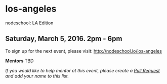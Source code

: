 los-angeles
===========

nodeschool: LA Edition

## Saturday, March 5, 2016. 2pm - 6pm

To sign up for the next event, please visit: http://nodeschool.io/los-angeles

**Mentors**
TBD

_If you would like to help mentor at this event, please create a [Pull Request](https://github.com/nodeschool/los-angeles/pulls) and add your name to this list._


